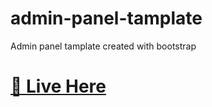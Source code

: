 # admin-panel-tamplate
Admin panel tamplate created with bootstrap

# [🚀 Live Here](https://sojebsikder.github.io/admin-panel-tamplate/)
